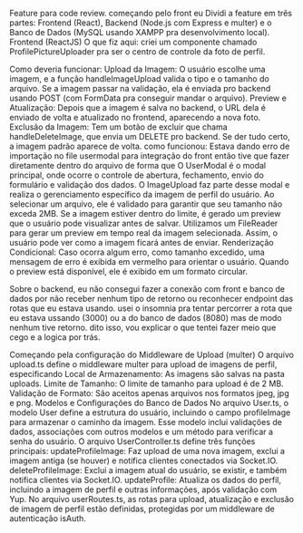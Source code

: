 Feature para code review.
começando pelo front eu Dividi a feature em três partes: Frontend (React), Backend (Node.js com Express e multer) e o Banco de Dados (MySQL usando XAMPP pra desenvolvimento local).
Frontend (ReactJS)
O que fiz aqui: criei um componente chamado ProfilePictureUploader pra ser o centro de controle da foto de perfil.

Como deveria funcionar:
Upload da Imagem: O usuário escolhe uma imagem, e a função handleImageUpload valida o tipo e o tamanho do arquivo.
Se a imagem passar na validação, ela é enviada pro backend usando POST (com FormData pra conseguir mandar o arquivo).
Preview e Atualização: Depois que a imagem é salva no backend, o URL dela é enviado de volta e atualizado no frontend, aparecendo a nova foto.
Exclusão da Imagem: Tem um botão de excluir que chama handleDeleteImage, que envia um DELETE pro backend. Se der tudo certo, a imagem padrão aparece de volta.
como funcionou: 
Estava dando erro de importação no file usermodal para integração do front então tive que fazer diretamente dentro do arquivo de forma que O UserModal é o modal principal,
onde ocorre o controle de abertura, fechamento, envio do formulário e validação dos dados.
O ImageUpload faz parte desse modal e realiza o gerenciamento específico da imagem de perfil do usuário.
Ao selecionar um arquivo, ele é validado para garantir que seu tamanho não exceda 2MB.
Se a imagem estiver dentro do limite, é gerado um preview que o usuário pode visualizar antes de salvar.
Utilizamos um FileReader para gerar um preview em tempo real da imagem selecionada. Assim, o usuário pode ver como a imagem ficará antes de enviar.
Renderização Condicional:
Caso ocorra algum erro, como tamanho excedido, uma mensagem de erro é exibida em vermelho para orientar o usuário.
Quando o preview está disponível, ele é exibido em um formato circular.

Sobre o backend, eu não consegui fazer a conexão com front e banco de dados por não receber nenhum tipo de retorno ou reconhecer endpoint das rotas que eu estava usando. usei o insomnia pra
tentar percorrer a rota que eu estava ussando (3000) ou a do banco de dados (8080) mas de modo nenhum tive retorno. dito isso, vou explicar o que tentei fazer meio que cego e a logica por trás.

Começando pela configuração do Middleware de Upload (multer)
O arquivo upload.ts define o middleware multer para upload de imagens de perfil, especificando
Local de Armazenamento: As imagens são salvas na pasta uploads.
Limite de Tamanho: O limite de tamanho para upload é de 2 MB.
Validação de Formato: São aceitos apenas arquivos nos formatos jpeg, jpg e png.
Modelos e Configurações do Banco de Dados
No arquivo User.ts, o modelo User define a estrutura do usuário, incluindo o campo profileImage para armazenar o caminho da imagem. Esse modelo inclui validações de dados, 
associações com outros modelos e um método para verificar a senha do usuário.
O arquivo UserController.ts define três funções principais:
updateProfileImage: Faz upload de uma nova imagem, exclui a imagem antiga (se houver) e notifica clientes conectados via Socket.IO.
deleteProfileImage: Exclui a imagem atual do usuário, se existir, e também notifica clientes via Socket.IO.
updateProfile: Atualiza os dados do perfil, incluindo a imagem de perfil e outras informações, após validação com Yup.
No arquivo userRoutes.ts, as rotas para upload, atualização e exclusão de imagem de perfil estão definidas, protegidas por um middleware de autenticação isAuth.
